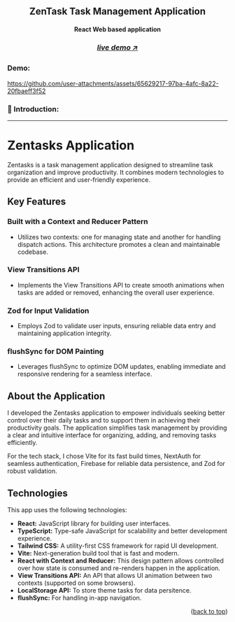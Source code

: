 <a name="readme-top"></a>

<!-- -------------------------------------------------------------------------- -->
<!-- HEADING STUFF  -->
<div align="center">
  <h2>ZenTask Task Management Application</h2>
  <h4>React Web based application<h4>
  <h3> 
    <a href='https://zentasks-two.vercel.app/' target='_blank'>
      <h5>live demo ↗</h5>
    </a>
  </h3>
</div>

<!-- -------------------------------------------------------------------------- -->

###  Demo:
 https://github.com/user-attachments/assets/65629217-97ba-4afc-8a22-20fbaeff3f52
 
 


### 👋 Introduction:

---

# Zentasks Application

Zentasks is a task management application designed to streamline task organization and improve productivity. It combines modern technologies to provide an efficient and user-friendly experience.

## Key Features

### Built with a Context and Reducer Pattern
- Utilizes two contexts: one for managing state and another for handling dispatch actions. This architecture promotes a clean and maintainable codebase.

### View Transitions API
- Implements the View Transitions API to create smooth animations when tasks are added or removed, enhancing the overall user experience.

### Zod for Input Validation
- Employs Zod to validate user inputs, ensuring reliable data entry and maintaining application integrity.

### flushSync for DOM Painting
- Leverages flushSync to optimize DOM updates, enabling immediate and responsive rendering for a seamless interface.

## About the Application

I developed the Zentasks application to empower individuals seeking better control over their daily tasks and to support them in achieving their productivity goals. The application simplifies task management by providing a clear and intuitive interface for organizing, adding, and removing tasks efficiently.

For the tech stack, I chose Vite for its fast build times, NextAuth for seamless authentication, Firebase for reliable data persistence, and Zod for robust validation.

## Technologies

This app uses the following technologies:

- **React:** JavaScript library for building user interfaces.
- **TypeScript:** Type-safe JavaScript for scalability and better development experience.
- **Tailwind CSS:** A utility-first CSS framework for rapid UI development.
- **Vite:** Next-generation build tool that is fast and modern.
- **React with Context and Reducer:** This design pattern allows controlled over how state is consumed and re-renders happen in the application.
- **View Transitions API:** An API that allows UI animation between two contexts (supported on some browsers).
- **LocalStorage API:** To store theme tasks for data persitence.
- **flushSync:** For handling in-app navigation.


<p align="right">(<a href="#readme-top">back to top</a>)</p>

<br/> <br/>